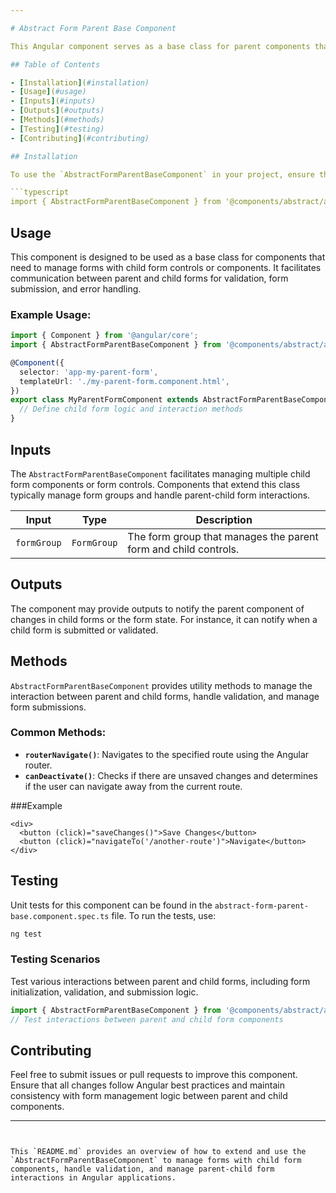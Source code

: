 ```yaml
---

# Abstract Form Parent Base Component

This Angular component serves as a base class for parent components that manage child form controls or child form components. It provides a structure for handling interactions and validations between parent and child forms in a reusable way.

## Table of Contents

- [Installation](#installation)
- [Usage](#usage)
- [Inputs](#inputs)
- [Outputs](#outputs)
- [Methods](#methods)
- [Testing](#testing)
- [Contributing](#contributing)

## Installation

To use the `AbstractFormParentBaseComponent` in your project, ensure that it is extended by parent components that manage child form components or controls.

```typescript
import { AbstractFormParentBaseComponent } from '@components/abstract/abstract-form-parent-base/abstract-form-parent-base.component';
```

## Usage

This component is designed to be used as a base class for components that need to manage forms with child form controls or components. It facilitates communication between parent and child forms for validation, form submission, and error handling.

### Example Usage:

```typescript
import { Component } from '@angular/core';
import { AbstractFormParentBaseComponent } from '@components/abstract/abstract-form-parent-base/abstract-form-parent-base.component';

@Component({
  selector: 'app-my-parent-form',
  templateUrl: './my-parent-form.component.html',
})
export class MyParentFormComponent extends AbstractFormParentBaseComponent {
  // Define child form logic and interaction methods
}
```

## Inputs

The `AbstractFormParentBaseComponent` facilitates managing multiple child form components or form controls. Components that extend this class typically manage form groups and handle parent-child form interactions.

| Input         | Type       | Description                                                 |
| ------------- | ---------- | ----------------------------------------------------------- |
| `formGroup`   | `FormGroup`| The form group that manages the parent form and child controls.|

## Outputs

The component may provide outputs to notify the parent component of changes in child forms or the form state. For instance, it can notify when a child form is submitted or validated.

## Methods

`AbstractFormParentBaseComponent` provides utility methods to manage the interaction between parent and child forms, handle validation, and manage form submissions.

### Common Methods:

- **`routerNavigate()`**: Navigates to the specified route using the Angular router.
- **`canDeactivate()`**: Checks if there are unsaved changes and determines if the user can navigate away from the current route.


###Example

```
<div>
  <button (click)="saveChanges()">Save Changes</button>
  <button (click)="navigateTo('/another-route')">Navigate</button>
</div>
```

## Testing

Unit tests for this component can be found in the `abstract-form-parent-base.component.spec.ts` file. To run the tests, use:

```bash
ng test
```

### Testing Scenarios

Test various interactions between parent and child forms, including form initialization, validation, and submission logic.

```typescript
import { AbstractFormParentBaseComponent } from '@components/abstract/abstract-form-parent-base/abstract-form-parent-base.component';
// Test interactions between parent and child form components
```

## Contributing

Feel free to submit issues or pull requests to improve this component. Ensure that all changes follow Angular best practices and maintain consistency with form management logic between parent and child components.

---
```


This `README.md` provides an overview of how to extend and use the `AbstractFormParentBaseComponent` to manage forms with child form components, handle validation, and manage parent-child form interactions in Angular applications.
